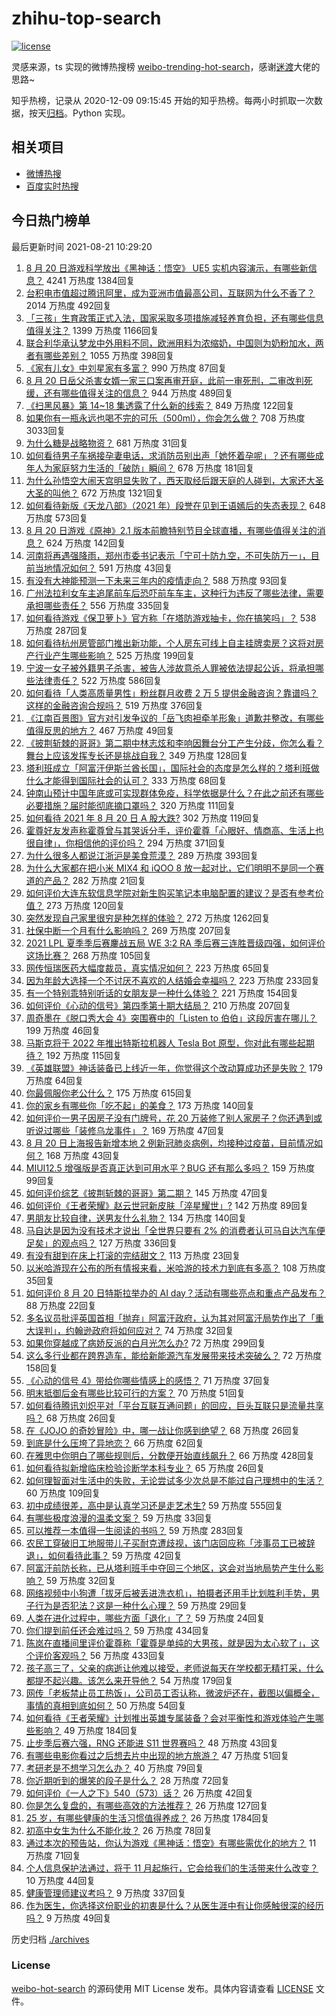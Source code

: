 # zhihu-top-search

[![license](https://img.shields.io/github/license/Arrackisarookie/zhihu-top-search)](https://github.com/Arrackisarookie/zhihu-top-search/blob/master/LICENSE)

灵感来源，ts 实现的微博热搜榜 [weibo-trending-hot-search](https://github.com/justjavac/weibo-trending-hot-search)，感谢[迷渡](https://github.com/justjavac)大佬的思路~

知乎热榜，记录从 2020-12-09 09:15:45 开始的知乎热榜。每两小时抓取一次数据，按天[归档](./archives)。Python 实现。

## 相关项目
+ [微博热搜](https://github.com/Arrackisarookie/weibo-hot-search)
+ [百度实时热搜](https://github.com/Arrackisarookie/baidu-hot-search)

## 今日热门榜单

<!-- Rank Begin -->

最后更新时间 2021-08-21 10:29:20

1. [8 月 20 日游戏科学放出《黑神话：悟空》 UE5 实机内容演示，有哪些新信息？](https://www.zhihu.com/question/481112589) 4241 万热度 1384回复
1. [台积电市值超过腾讯阿里，成为亚洲市值最高公司，互联网为什么不香了？](https://www.zhihu.com/question/481131723) 2014 万热度 492回复
1. [「三孩」生育政策正式入法，国家采取多项措施减轻养育负担，还有哪些信息值得关注？](https://www.zhihu.com/question/481108926) 1399 万热度 1166回复
1. [联合利华承认梦龙中外用料不同，欧洲用料为浓缩奶，中国则为奶粉加水，两者有哪些差别？](https://www.zhihu.com/question/481091385) 1055 万热度 398回复
1. [《家有儿女》中刘星家有多富？](https://www.zhihu.com/question/280686956) 990 万热度 87回复
1. [8 月 20 日岳父杀害女婿一家三口案再审开庭，此前一审死刑，二审改判死缓，还有哪些值得关注的信息？](https://www.zhihu.com/question/481086692) 944 万热度 489回复
1. [《扫黑风暴》第 14~18 集透露了什么新的线索？](https://www.zhihu.com/question/481048120) 849 万热度 122回复
1. [如果你有一瓶永远也喝不完的可乐（500ml），你会怎么做？](https://www.zhihu.com/question/370130220) 708 万热度 3033回复
1. [为什么糖是战略物资？](https://www.zhihu.com/question/50053883) 681 万热度 31回复
1. [如何看待男子车祸接孕妻电话，求消防员别出声「她怀着孕呢」？还有哪些成年人为家庭努力生活的「破防」瞬间？](https://www.zhihu.com/question/480890763) 678 万热度 181回复
1. [为什么孙悟空大闹天宫明显失败了，西天取经后跟天庭的人碰到，大家还大圣大圣的叫他？](https://www.zhihu.com/question/356018121) 672 万热度 1321回复
1. [如何看待新版《天龙八部》（2021 年）段誉在见到王语嫣后的失态表现？](https://www.zhihu.com/question/480726606) 648 万热度 573回复
1. [8 月 20 日游戏《原神》2.1 版本前瞻特别节目全球直播，有哪些值得关注的消息？](https://www.zhihu.com/question/481234357) 624 万热度 142回复
1. [河南将再遇强降雨，郑州市委书记表示「宁可十防九空，不可失防万一」，目前当地情况如何？](https://www.zhihu.com/question/480902272) 591 万热度 43回复
1. [有没有大神能预测一下未来三年内的疫情走向？](https://www.zhihu.com/question/478933195) 588 万热度 93回复
1. [广州法拉利女车主追尾前车后恐吓前车车主，这种行为违反了哪些法律，需要承担哪些责任？](https://www.zhihu.com/question/481030758) 556 万热度 335回复
1. [如何看待游戏《保卫萝卜》官方称「在塔防游戏抽卡，你在搞笑吗」？](https://www.zhihu.com/question/480111004) 538 万热度 287回复
1. [如何看待杭州房管部门推出新功能，个人房东可线上自主挂牌卖房？这将对房产行业产生哪些影响？](https://www.zhihu.com/question/480822915) 525 万热度 199回复
1. [宁波一女子被外籍男子杀害，被告人涉故意杀人罪被依法提起公诉，将承担哪些法律责任？](https://www.zhihu.com/question/481154899) 522 万热度 586回复
1. [如何看待「人类高质量男性」粉丝群月收费 2 万 5 提供金融咨询？靠谱吗？这样的金融咨询合规吗？](https://www.zhihu.com/question/480984317) 519 万热度 376回复
1. [《江南百景图》官方对引发争议的「岳飞肉袒牵羊形象」道歉并整改，有哪些值得反思的地方？](https://www.zhihu.com/question/481247878) 467 万热度 49回复
1. [《披荆斩棘的哥哥》第二期中林志炫和李响因舞台分工产生分歧，你怎么看？舞台上应该发挥专长还是挑战自我？](https://www.zhihu.com/question/481163505) 349 万热度 128回复
1. [塔利班成立「阿富汗伊斯兰酋长国」，国际社会的态度是怎么样的？塔利班做什么才能得到国际社会的认可？](https://www.zhihu.com/question/480152992) 333 万热度 68回复
1. [钟南山预计中国年底或可实现群体免疫，科学依据是什么？在此之前还有哪些必要措施？届时能彻底摘口罩吗？](https://www.zhihu.com/question/481200144) 320 万热度 111回复
1. [如何看待 2021 年 8 月 20 日 A 股大跌?](https://www.zhihu.com/question/481168335) 302 万热度 119回复
1. [霍尊好友发声称霍尊曾与其哭诉分手，评价霍尊「心眼好、情商高、生活上也很自律」，你相信他的评价吗？](https://www.zhihu.com/question/481150245) 294 万热度 371回复
1. [为什么很多人都说江浙沪是美食荒漠？](https://www.zhihu.com/question/456755817) 289 万热度 393回复
1. [为什么大家都在把小米 MIX4 和 iQOO 8 放一起对比，它们明明不是同一个赛道的产品？](https://www.zhihu.com/question/480712241) 282 万热度 21回复
1. [如何评价大连东软信息学院对新生购买笔记本电脑配置的建议？是否有参考价值？](https://www.zhihu.com/question/481021993) 273 万热度 120回复
1. [突然发现自己家里很穷是种怎样的体验？](https://www.zhihu.com/question/325864780) 272 万热度 1262回复
1. [社保中断一个月有什么影响吗？](https://www.zhihu.com/question/304891093) 269 万热度 207回复
1. [2021 LPL 夏季季后赛鏖战五局 WE 3:2 RA 季后赛三连胜晋级四强，如何评价这场比赛？](https://www.zhihu.com/question/481214223) 268 万热度 105回复
1. [网传恒瑞医药大幅度裁员，真实情况如何？](https://www.zhihu.com/question/479573620) 223 万热度 65回复
1. [因为年龄大选择一个不讨厌不喜欢的人结婚会幸福吗？](https://www.zhihu.com/question/476761274) 223 万热度 233回复
1. [有一个特别乖特别听话的女朋友是一种什么体验？](https://www.zhihu.com/question/38244646) 221 万热度 154回复
1. [如何评价《心动的信号》第四季第十期大结局？](https://www.zhihu.com/question/481253993) 210 万热度 207回复
1. [周奇墨在《脱口秀大会 4》突围赛中的「Listen to 伯伯」这段厉害在哪儿？](https://www.zhihu.com/question/480511536) 199 万热度 46回复
1. [马斯克将于 2022 年推出特斯拉机器人 Tesla Bot 原型，你对此有哪些起期待？](https://www.zhihu.com/question/481142519) 192 万热度 115回复
1. [《英雄联盟》神话装备已上线近一年，你觉得这个改动算成功还是失败？](https://www.zhihu.com/question/480386885) 179 万热度 64回复
1. [你最佩服你老公什么？](https://www.zhihu.com/question/19931695) 175 万热度 615回复
1. [你的家乡有哪些你「吃不起」的美食？](https://www.zhihu.com/question/480324573) 173 万热度 140回复
1. [如何评价一男子因房子没有门牌号，花 20 万装修了别人家房子？你还遇到或听说过哪些「装修乌龙事件」？](https://www.zhihu.com/question/478369888) 169 万热度 47回复
1. [8 月 20 日上海报告新增本地 2 例新冠肺炎病例，均接种过疫苗，目前情况如何？](https://www.zhihu.com/question/481254445) 168 万热度 43回复
1. [MIUI12.5 增强版是否真正达到可用水平？BUG 还有那么多吗？](https://www.zhihu.com/question/480869195) 159 万热度 99回复
1. [如何评价综艺《披荆斩棘的哥哥》第二期？](https://www.zhihu.com/question/481130898) 145 万热度 47回复
1. [如何评价《王者荣耀》赵云世冠新皮肤「淬星耀世」?](https://www.zhihu.com/question/480715065) 142 万热度 89回复
1. [男朋友比较自律，送男友什么礼物？](https://www.zhihu.com/question/56318740) 134 万热度 140回复
1. [马自达是因为没有技术才说出「全世界只要有 2% 的消费者认可马自达汽车便足矣」的观点吗？](https://www.zhihu.com/question/479804083) 127 万热度 336回复
1. [有没有甜到在床上打滚的完结甜文？](https://www.zhihu.com/question/462480016) 113 万热度 23回复
1. [以米哈游现在公布的所有情报来看，米哈游的技术力到底有多高？](https://www.zhihu.com/question/472681007) 108 万热度 35回复
1. [如何评价 8 月 20 日特斯拉举办的 AI day？活动有哪些亮点和重点产品发布？](https://www.zhihu.com/question/481132976) 88 万热度 22回复
1. [多名议员批评英国首相「抛弃」阿富汗政府，认为其对阿富汗局势作出了「重大误判」，约翰逊政府将如何应对？](https://www.zhihu.com/question/481124819) 74 万热度 32回复
1. [如果你穿越成了病娇反派的白月光怎么办?](https://www.zhihu.com/question/407609343) 72 万热度 299回复
1. [这么多行业都在跨界造车，能给新能源汽车发展带来技术突破么？](https://www.zhihu.com/question/479592253) 72 万热度 158回复
1. [《心动的信号 4》带给你哪些情感上的感悟？](https://www.zhihu.com/question/479516167) 71 万热度 37回复
1. [明末抵御后金有哪些比较可行的方案？](https://www.zhihu.com/question/480326141) 70 万热度 51回复
1. [如何看待腾讯刘炽平对「平台互联互通问题」的回应，巨头互联只是流量共享吗？](https://www.zhihu.com/question/481112353) 68 万热度 26回复
1. [在《JOJO 的奇妙冒险》中，哪一战让你感到绝望？](https://www.zhihu.com/question/469639680) 68 万热度 26回复
1. [到底是什么压垮了异地恋？](https://www.zhihu.com/question/479681398) 66 万热度 62回复
1. [在雅思中你明白了哪些规则后，分数便开始直线飙升？](https://www.zhihu.com/question/348084694) 66 万热度 428回复
1. [如何看待拟新增临床检验诊断学本科专业？](https://www.zhihu.com/question/479223035) 65 万热度 26回复
1. [如何理智面对生活中的失败，无论尝试多少次总是不能过自己理想中的生活？](https://www.zhihu.com/question/481081326) 60 万热度 109回复
1. [初中成绩很差，高中是认真学习还是走艺术生?](https://www.zhihu.com/question/475016281) 59 万热度 555回复
1. [有哪些极度浪漫的温柔文案？](https://www.zhihu.com/question/417753048) 59 万热度 33回复
1. [可以推荐一本值得一生阅读的书吗？](https://www.zhihu.com/question/427993034) 59 万热度 283回复
1. [农民工穿破旧工地服带儿子买耐克遭歧视，该门店回应称「涉事员工已被辞退」，如何看待此事？](https://www.zhihu.com/question/481174491) 59 万热度 42回复
1. [阿富汗前防长称，已从塔利班手中夺回三个地区，这会对当地局势产生什么影响？](https://www.zhihu.com/question/481355579) 59 万热度 32回复
1. [网络视频中小狗遭「拔牙后被丢进洗衣机」，拍摄者还用手比划胜利手势，男子行为是否犯法？这是一种什么心理？](https://www.zhihu.com/question/480678398) 59 万热度 29回复
1. [人类在进化过程中，哪些方面「退化」了？](https://www.zhihu.com/question/474473334) 59 万热度 24回复
1. [你们提到前任还会难过吗？](https://www.zhihu.com/question/477636151) 59 万热度 434回复
1. [陈岚在直播间里评价霍尊称「霍尊是单纯的大男孩，就是因为太心软了」，这个评价客观吗？](https://www.zhihu.com/question/480950001) 56 万热度 433回复
1. [孩子高三了，父亲的病逝让他难以接受，老师说每天在学校都无精打采，什么都提不起兴趣。该怎么来开导他？](https://www.zhihu.com/question/478793873) 54 万热度 179回复
1. [网传「老板禁止员工热饭」，公司员工否认称，微波炉还在，截图以偏概全，事情的真相到底如何？](https://www.zhihu.com/question/480938046) 50 万热度 54回复
1. [如何看待《王者荣耀》计划推出英雄专属装备？会对平衡性和游戏体验产生哪些影响？](https://www.zhihu.com/question/480725650) 49 万热度 184回复
1. [止步季后赛六强，RNG 还能进 S11 世界赛吗？](https://www.zhihu.com/question/481053756) 48 万热度 43回复
1. [有哪些电影你看过之后想去片中出现的地方旅游？](https://www.zhihu.com/question/480594016) 47 万热度 51回复
1. [考研老是不想学习怎么办？](https://www.zhihu.com/question/468176197) 40 万热度 79回复
1. [你近期听到的爆笑的段子是什么？](https://www.zhihu.com/question/476560453) 28 万热度 72回复
1. [如何评价《一人之下》540（573）话？](https://www.zhihu.com/question/480983061) 26 万热度 42回复
1. [你是怎么复盘的，有哪些高效的方法推荐？](https://www.zhihu.com/question/406224720) 26 万热度 127回复
1. [25 岁，有哪些健康的生活习惯值得养成？](https://www.zhihu.com/question/296374184) 26 万热度 1784回复
1. [初高中女生为什么不能化妆？](https://www.zhihu.com/question/480537470) 26 万热度 78回复
1. [通过本次的预告站，你认为游戏《黑神话：悟空》有哪些需优化的地方？](https://www.zhihu.com/question/480857493) 11 万热度 71回复
1. [个人信息保护法通过，将于 11 月起施行，它会给我们的生活带来什么改变？](https://www.zhihu.com/question/481135655) 10 万热度 44回复
1. [健康管理师建议考吗？](https://www.zhihu.com/question/353073911) 9 万热度 337回复
1. [作为医生，你选择这份职业的初衷是什么？从医生涯中有让你感触很深的经历吗？](https://www.zhihu.com/question/480871539) 9 万热度 49回复
<!-- Rank End -->

历史归档 [./archives](./archives)

### License

[weibo-hot-search](https://github.com/Arrackisarookie/zhihu-top-search) 的源码使用 MIT License 发布。具体内容请查看 [LICENSE](./LICENSE) 文件。
